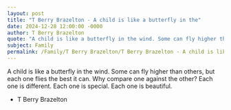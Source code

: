 ```yaml
---
layout: post
title: "T Berry Brazelton - A child is like a butterfly in the"
date: 2024-12-28 12:00:00 -0000
author: T Berry Brazelton
quote: "A child is like a butterfly in the wind. Some can fly higher than others, but each one flies the best it can. Why compare one against the other? Each one is different. Each one is special. Each one is beautiful."
subject: Family
permalink: /Family/T Berry Brazelton/T Berry Brazelton - A child is like a butterfly in the
---
```


A child is like a butterfly in the wind. Some can fly higher than others, but each one flies the best it can. Why compare one against the other? Each one is different. Each one is special. Each one is beautiful.

- T Berry Brazelton
